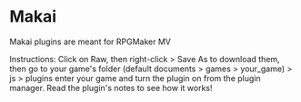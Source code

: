 # Makai
Makai plugins are meant for RPGMaker MV

Instructions:
Click on Raw, then right-click > Save As to download them, 
then go to your game's folder (default documents > games > your_game) > js > plugins
enter your game and turn the plugin on from the plugin manager. Read the plugin's notes to see how it works!
